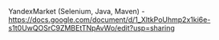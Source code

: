YandexMarket (Selenium, Java, Maven) - https://docs.google.com/document/d/1_XltkPoUhmp2x1ki6e-s1t0UwQOSrC9ZMBEtTNpAvWo/edit?usp=sharing
